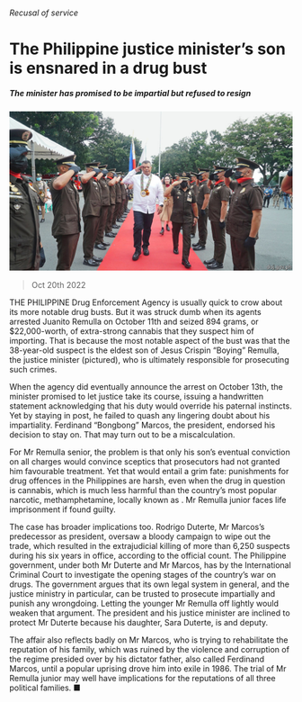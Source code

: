 ###### Recusal of service

# The Philippine justice minister’s son is ensnared in a drug bust 

##### The minister has promised to be impartial but refused to resign 

![image](images/20221022_ASP002.jpg) 

> Oct 20th 2022 

THE PHILIPPINE Drug Enforcement Agency is usually quick to crow about its more notable drug busts. But it was struck dumb when its agents arrested Juanito Remulla on October 11th and seized 894 grams, or $22,000-worth, of extra-strong cannabis that they suspect him of importing. That is because the most notable aspect of the bust was that the 38-year-old suspect is the eldest son of Jesus Crispin “Boying” Remulla, the justice minister (pictured), who is ultimately responsible for prosecuting such crimes.

When the agency did eventually announce the arrest on October 13th, the minister promised to let justice take its course, issuing a handwritten statement acknowledging that his duty would override his paternal instincts. Yet by staying in post, he failed to quash any lingering doubt about his impartiality. Ferdinand “Bongbong” Marcos, the president, endorsed his decision to stay on. That may turn out to be a miscalculation. 

For Mr Remulla senior, the problem is that only his son’s eventual conviction on all charges would convince sceptics that prosecutors had not granted him favourable treatment. Yet that would entail a grim fate: punishments for drug offences in the Philippines are harsh, even when the drug in question is cannabis, which is much less harmful than the country’s most popular narcotic, methamphetamine, locally known as . Mr Remulla junior faces life imprisonment if found guilty.

The case has broader implications too. Rodrigo Duterte, Mr Marcos’s predecessor as president, oversaw a bloody campaign to wipe out the  trade, which resulted in the extrajudicial killing of more than 6,250 suspects during his six years in office, according to the official count. The Philippine government, under both Mr Duterte and Mr Marcos, has  by the International Criminal Court to investigate the opening stages of the country’s war on drugs. The government argues that its own legal system in general, and the justice ministry in particular, can be trusted to prosecute impartially and punish any wrongdoing. Letting the younger Mr Remulla off lightly would weaken that argument. The president and his justice minister are inclined to protect Mr Duterte because his daughter, Sara Duterte, is  and deputy.

The affair also reflects badly on Mr Marcos, who is trying to rehabilitate the reputation of his family, which was ruined by the violence and corruption of the regime presided over by his dictator father, also called Ferdinand Marcos, until a popular uprising drove him into exile in 1986. The trial of Mr Remulla junior may well have implications for the reputations of all three political families. ■


